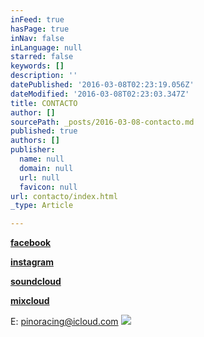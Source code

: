 ```yaml
---
inFeed: true
hasPage: true
inNav: false
inLanguage: null
starred: false
keywords: []
description: ''
datePublished: '2016-03-08T02:23:19.056Z'
dateModified: '2016-03-08T02:23:03.347Z'
title: CONTACTO
author: []
sourcePath: _posts/2016-03-08-contacto.md
published: true
authors: []
publisher:
  name: null
  domain: null
  url: null
  favicon: null
url: contacto/index.html
_type: Article

---
```

**[facebook][0]**

**[instagram][1]**

**[soundcloud][2]**

**[mixcloud][3]**

E: pinoracing@icloud.com
![](https://the-grid-user-content.s3-us-west-2.amazonaws.com/4a0eaa1c-06f2-465a-9db1-88208d30ef26.jpg)

[0]: https://www.facebook.com/djpino71/
[1]: https://www.instagram.com/pino_dj/
[2]: https://soundcloud.com/pinoracing
[3]: https://www.mixcloud.com/pinoracing/